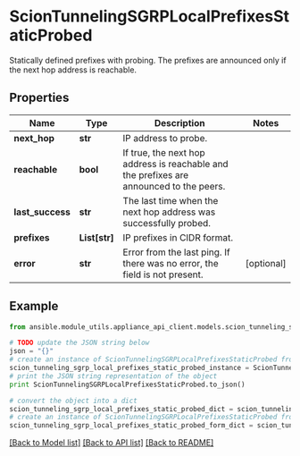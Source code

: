 # ScionTunnelingSGRPLocalPrefixesStaticProbed

Statically defined prefixes with probing. The prefixes are announced only if the next hop address is reachable. 

## Properties

Name | Type | Description | Notes
------------ | ------------- | ------------- | -------------
**next_hop** | **str** | IP address to probe. | 
**reachable** | **bool** | If true, the next hop address is reachable and the prefixes are announced to the peers.  | 
**last_success** | **str** | The last time when the next hop address was successfully probed. | 
**prefixes** | **List[str]** | IP prefixes in CIDR format. | 
**error** | **str** | Error from the last ping. If there was no error, the field is not present.  | [optional] 

## Example

```python
from ansible.module_utils.appliance_api_client.models.scion_tunneling_sgrp_local_prefixes_static_probed import ScionTunnelingSGRPLocalPrefixesStaticProbed

# TODO update the JSON string below
json = "{}"
# create an instance of ScionTunnelingSGRPLocalPrefixesStaticProbed from a JSON string
scion_tunneling_sgrp_local_prefixes_static_probed_instance = ScionTunnelingSGRPLocalPrefixesStaticProbed.from_json(json)
# print the JSON string representation of the object
print ScionTunnelingSGRPLocalPrefixesStaticProbed.to_json()

# convert the object into a dict
scion_tunneling_sgrp_local_prefixes_static_probed_dict = scion_tunneling_sgrp_local_prefixes_static_probed_instance.to_dict()
# create an instance of ScionTunnelingSGRPLocalPrefixesStaticProbed from a dict
scion_tunneling_sgrp_local_prefixes_static_probed_form_dict = scion_tunneling_sgrp_local_prefixes_static_probed.from_dict(scion_tunneling_sgrp_local_prefixes_static_probed_dict)
```
[[Back to Model list]](../README.md#documentation-for-models) [[Back to API list]](../README.md#documentation-for-api-endpoints) [[Back to README]](../README.md)


